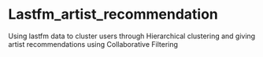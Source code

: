 # Lastfm_artist_recommendation
Using lastfm data to cluster users through Hierarchical clustering and giving artist recommendations using Collaborative Filtering
